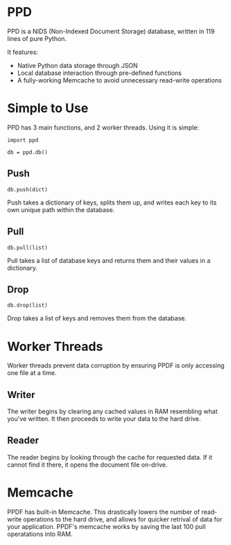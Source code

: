 # PPD
PPD is a NIDS (Non-Indexed Document Storage) database, written in 119 lines of pure Python.

It features:

- Native Python data storage through JSON
- Local database interaction through pre-defined functions
- A fully-working Memcache to avoid unnecessary read-write operations

# Simple to Use
PPD has 3 main functions, and 2 worker threads. Using it is simple:

    import ppd
    
    db = ppd.db()

## Push
    db.push(dict)

Push takes a dictionary of keys, splits them up, and writes each key to its own unique path within the database.

## Pull
    db.pull(list)

Pull takes a list of database keys and returns them and their values in a dictionary.

## Drop
    db.drop(list)

Drop takes a list of keys and removes them from the database.

# Worker Threads
Worker threads prevent data corruption by ensuring PPDF is only accessing one file at a time.

## Writer
The writer begins by clearing any cached values in RAM resembling what you've written. It then proceeds to write your data to the hard drive.

## Reader
The reader begins by looking through the cache for requested data. If it cannot find it there, it opens the document file on-drive.

# Memcache
PPDF has built-in Memcache. This drastically lowers the number of read-write operations to the hard drive, and allows for quicker retrival of data for your application. PPDF's memcache works by saving the last 100 pull operatations into RAM.
